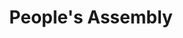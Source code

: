 ---
layout: tool
title: People's Assembly
external-url: http://www.pa.org.za/
image: pa.png
logo: 
oneliner:
creators:
- name:
  short-name:
slideshow:
- image:
- image:
- image:
opener: process
tool-info:
- bullet:
- bullet:
- bullet:
---